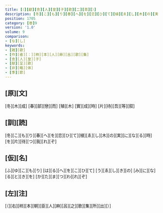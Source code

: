 ```yaml
---
title: [（][獻][舎][人][皇][子][歌][二][首][）]
description: [冬][こ][も][り][春][へ][を][恋][ひ][て][植][ゑ][し][木][の][実][に][な][る][時][を][片][待][つ][我][れ][ぞ]
position: 1705
category: [巻]9
version: '1.0'
volume: 9
comparison:
- [な][し]
keywords:
- [雑][歌]
- [作][者][：][柿][本][人][麻][呂][歌][集]
- [舎][人][皇][子]
- [献][呈][歌]
- [非][略][体]
- [季][節]
---
```


## [原][文]

[冬][木][成] [春][部][戀][而] [殖][木] [實][成][時] [片][待][吾][等][叙]

## [訓][読]

[冬][こ][も][り][春][へ][を][恋][ひ][て][植][ゑ][し][木][の][実][に][な][る][時][を][片][待][つ][我][れ][ぞ]

## [仮][名]

[ふ][ゆ][こ][も][り] [は][る][へ][を][こ][ひ][て] [う][ゑ][し][き][の] [み][に][な][る][と][き][を] [か][た][ま][つ][わ][れ][ぞ]

## [左][注]

[（][右][柿][本][朝][臣][人][麻][呂][之][歌][集][所][出][）]
